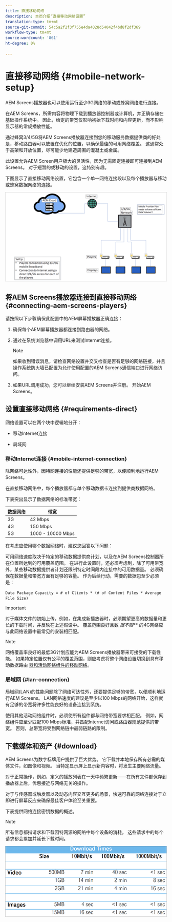 ```yaml
---
title: 直接移动网络
description: 本页介绍“直接移动网络设置”
translation-type: tm+mt
source-git-commit: 54c5a2f2f3f755e4da4028d54042f4bd8f2df369
workflow-type: tm+mt
source-wordcount: '861'
ht-degree: 0%

---
```



# 直接移动网络 {#mobile-network-setup}

AEM Screens播放器也可以使用运行至少3G网络的移动或蜂窝网络进行连接。

在AEM Screens，所需内容将物理下载到播放器控制器或计算机，并正确存储在基础操作系统中。 因此，给定的带宽仅影响初始下载时间和内容更新，而不影响显示器的常规播放性能。

通过蜂窝3/4/5G将AEM Screens播放器连接到您的移动服务数据提供商的好处是，移动路由器可以放置在优化的位置，以确保最佳的可用网络覆盖。 这通常处于高架和开放位置，尽可能少地建造周围的混凝土或金属。

此设置允许AEM Screen用户极大的灵活性，因为无需固定连接即可连接到AEM Screens。 对于短暂的或移动的设置，这特别有趣。

下图显示了直接移动网络设置，它包含一个单一网络连接段以及每个播放器与移动或蜂窝数据网络的连接。

![](/help/using/assets/direct-mobile-1.png)

## 将AEM Screens播放器连接到直接移动网络 {#connecting-aem-screens-players}

请按照以下步骤确保此配置中的AEM屏幕播放器正确连接：

1. 确保每个AEM屏幕播放器都连接到路由器的网络。

1. 通过在系统浏览器中调用URL来测试Internet连接。

   >[!NOTE]
   >如果收到错误消息，请检查网络设置并交叉检查是否有足够的网络链接，并且操作系统防火墙已配置为允许使用配置的AEM Screens通信端口进行网络访问。

1. 如果URL调用成功，您可以继续安装AEM Screens并注册。 开始AEM Screens。

## 设置直接移动网络 {#requirements-direct}

网络设置可以在两个块中逻辑地分开：

* 移动Internet连接

* 局域网

### 移动Internet连接 {#mobile-internet-connection}

除网络可达性外，因特网连接的性能还提供足够的带宽，以便顺利地运行AEM Screens。

在直接移动网络中，每个播放器都与单个移动数据卡连接到提供商数据网络。

下表突出显示了数据网络的标准带宽：

| 数据网络 | 带宽 |
|--- |--- |
| 3G | 42 Mbps |
| 4G | 150 Mbps |
| 5G | 1000 - 10000 Mbps |

在考虑应使用哪个数据网络时，建议您回答以下问题：

可用网络速度取决于特定的移动数据提供商计划，以及在AEM Screens控制器所在位置所达到的可用覆盖范围。
在进行此设置时，还必须考虑到，除了可用带宽外，某些移动数据提供者计划还限制特定时间段内连接中的可用数据量。 必须确保在数据量和带宽方面有足够的容量。
作为后续行动，需要的数据包至少必须是：

`Data Package Capacity = # of Clients * (# of Content Files * Average File Size)`


>[!IMPORTANT]
>对于媒体文件的初始上传，例如，在集成新播放器时，必须期望更高的数据量和更长的下载时间，并反映在上述假设中。 覆盖范围良好且数 *据不限*** 的4G网络应与此网络设置中最常见的安装相匹配。

>[!NOTE]
>网络覆盖率良好的最低3G计划应能为AEM Screens播放器带来可接受的下载性能。 如果特定位置仅有公平的覆盖范围，则应考虑将整个网络设置切换到具有移动数据路由 [器和活动网络组件的移动网络](/help/using/mobile-network-router.md)。


### 局域网 {#lan-connection}

局域网(LAN)的性能问题除了网络可达性外，还要提供足够的带宽，以便顺利地运行AEM Screens。 LAN网络速度的建议是至少以100 Mbps的网络开始，这样就有足够的带宽将许多性能良好的设备连接到系统。

使用其他活动网络组件时，必须使所有组件都与网络带宽要求相匹配。 例如，网络组件应至少匹配100 Mbps标准，并匹配Internet访问或路由器规范提供的带宽。 否则，总带宽将受到网络链中最弱链路的限制。

## 下载媒体和资产 {#download}

AEM Screens为数字标牌用户提供了巨大优势。 它下载并本地保存所有必需的媒体文件，如图像和视频。 当特定显示屏上显示新内容时，将发生主要网络流量。

对于正常操作，例如，定义的播放列表在一天中频繁更新——在所有文件都保存到播放器上后，优惠接近与网络无关的操作。

对于与传感器或触发器以及动态内容交互更多的场景，快速可靠的网络连接对于立即进行屏幕反应来确保最佳客户体验至关重要。

下表提供网络连接密钥数据的概述。

>[!NOTE]
>
>所有信息都指请求和下载因特网源的网络中每个设备的消耗。 这些请求中的每个请求都会累加并延长下载时间。

![](/help/using/assets/download-times-mobile.png)



